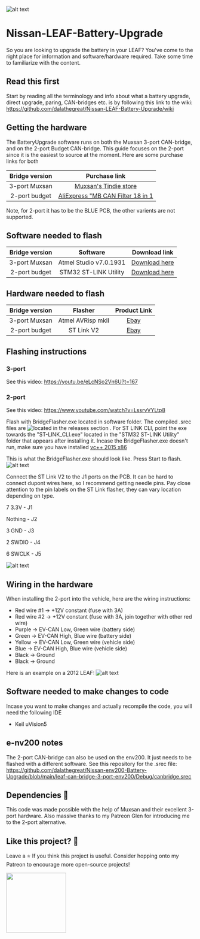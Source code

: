 ![alt text](https://github.com/dalathegreat/Nissan-LEAF-Battery-Upgrade/blob/main/Software/CANBRIDGE-2port/Banner.jpg)

# Nissan-LEAF-Battery-Upgrade
So you are looking to upgrade the battery in your LEAF? You've come to the right place for information and software/hardware required. Take some time to familiarize with the content.

## Read this first 
Start by reading all the terminology and info about what a battery upgrade, direct upgrade, paring, CAN-bridges etc. is by following this link to the wiki: https://github.com/dalathegreat/Nissan-LEAF-Battery-Upgrade/wiki

## Getting the hardware
The BatteryUpgrade software runs on both the Muxsan 3-port CAN-bridge, and on the 2-port Budget CAN-bridge. This guide focuses on the 2-port since it is the easiest to source at the moment. Here are some purchase links for both

|  Bridge version |  Purchase link |
| :--------: | :---------: |
| 3-port Muxsan | [Muxsan's Tindie store](https://www.tindie.com/products/muxsan/can-mitm-bridge-3-port-rev-25/)   |
| 2-port budget | [AliExpress "MB CAN Filter 18 in 1](https://www.aliexpress.com/item/1005003112723581.html?)   |

Note, for 2-port it has to be the BLUE PCB, the other varients are not supported.

## Software needed to flash
|  Bridge version |  Software |  Download link |
| :--------: | :--------: | :---------: |
| 3-port Muxsan | Atmel Studio v7.0.1931 |  [Download here](https://www.microchip.com/en-us/tools-resources/archives/avr-sam-mcus)   |
| 2-port budget | STM32 ST-LINK Utility |  [Download here](https://www.st.com/en/development-tools/stsw-link004.html)   |

## Hardware needed to flash
|  Bridge version |  Flasher |  Product Link |
| :--------: | :--------: | :---------: |
| 3-port Muxsan | Atmel AVRisp mkII |  [Ebay](https://www.ebay.com/sch/i.html?_from=R40&_trksid=p2334524.m570.l1313&_nkw=Atmel+AVRisp+mkII&_sacat=0&LH_TitleDesc=0&_odkw=ST+link+v2&_osacat=0)   |
| 2-port budget | ST Link V2 |  [Ebay](https://www.ebay.com/sch/i.html?_from=R40&_trksid=p2334524.m570.l1313&_nkw=ST+link+v2&_sacat=0&LH_TitleDesc=0&_odkw=ST+link+v23&_osacat=0)   |

## Flashing instructions
### 3-port
See this video: https://youtu.be/eLcNSo2Vn6U?t=167
### 2-port
See this video: https://www.youtube.com/watch?v=LssrvVYLtp8

Flash with BridgeFlasher.exe located in software folder. The compiled .srec files are ![located in the releases section](https://github.com/dalathegreat/Nissan-LEAF-Battery-Upgrade/releases)  . For ST LINK CLI, point the exe towards the "ST-LINK_CLI.exe" located in the "STM32 ST-LINK Utility" folder that appears after installing it. Incase the BridgeFlasher.exe doesn't run, make sure you have installed [vc++ 2015 x86](https://www.microsoft.com/en-us/download/details.aspx?id=48145) 

This is what the BridgeFlasher.exe should look like. Press Start to flash.
![alt text](https://github.com/dalathegreat/Nissan-LEAF-Battery-Upgrade/blob/main/software/CANBRIDGE-2port/FlashingTool.jpg)

Connect the ST Link V2 to the J1 ports on the PCB. It can be hard to connect dupont wires here, so I recommend getting needle pins. Pay close attention to the pin labels on the ST Link flasher, they can vary location depending on type.

7 3.3V  	- J1

Nothing 	- J2

3 GND   	- J3

2 SWDIO   - J4

6 SWCLK   - J5

![alt text](https://github.com/dalathegreat/Nissan-LEAF-Battery-Upgrade/blob/main/Software/CANBRIDGE-2port/FlashingInstr.jpg)


## Wiring in the hardware
When installing the 2-port into the vehicle, here are the wiring instructions:

- Red wire #1 -> +12V constant (fuse with 3A)
- Red wire #2 -> +12V constant (fuse with 3A, join together with other red wire)
- Purple -> EV-CAN Low, Green wire (battery side)
- Green -> EV-CAN High, Blue wire (battery side)
- Yellow -> EV-CAN Low, Green wire (vehicle side)
- Blue -> EV-CAN High, Blue wire (vehicle side)
- Black -> Ground
- Black -> Ground

Here is an example on a 2012 LEAF:
![alt text](https://github.com/dalathegreat/Nissan-LEAF-Battery-Upgrade/blob/main/Software/CANBRIDGE-2port/Install2012.jpg)

## Software needed to make changes to code
Incase you want to make changes and actually recompile the code, you will need the following IDE
- Keil uVision5

## e-nv200 notes
The 2-port CAN-bridge can also be used on the env200. It just needs to be flashed with a different software. See this repository for the .srec file: https://github.com/dalathegreat/Nissan-env200-Battery-Upgrade/blob/main/leaf-can-bridge-3-port-env200/Debug/canbridge.srec

## Dependencies 📖
This code was made possible with the help of Muxsan and their excellent 3-port hardware. Also massive thanks to my Patreon Glen for introducing me to the 2-port alternative.

## Like this project? 💖
Leave a ⭐ If you think this project is useful. Consider hopping onto my Patreon to encourage more open-source projects!

<a href="https://www.patreon.com/dala">
	<img src="https://c5.patreon.com/external/logo/become_a_patron_button@2x.png" width="160">
</a>
